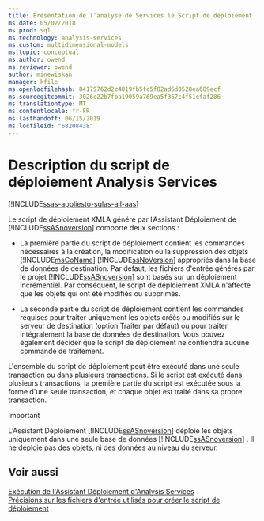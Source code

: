 ```yaml
---
title: Présentation de l’analyse de Services le Script de déploiement | Microsoft Docs
ms.date: 05/02/2018
ms.prod: sql
ms.technology: analysis-services
ms.custom: multidimensional-models
ms.topic: conceptual
ms.author: owend
ms.reviewer: owend
author: minewiskan
manager: kfile
ms.openlocfilehash: 84179762d2c4819fb5fc5f82ad6d0528ea689ecf
ms.sourcegitcommit: 3026c22b7fba19059a769ea5f367c4f51efaf286
ms.translationtype: MT
ms.contentlocale: fr-FR
ms.lasthandoff: 06/15/2019
ms.locfileid: "68208438"
---
```

# <a name="understanding-the-analysis-services-deployment-script"></a>Description du script de déploiement Analysis Services
[!INCLUDE[ssas-appliesto-sqlas-all-aas](../../includes/ssas-appliesto-sqlas-all-aas.md)]

  Le script de déploiement XMLA généré par l’Assistant Déploiement de [!INCLUDE[ssASnoversion](../../includes/ssasnoversion-md.md)] comporte deux sections :  
  
-   La première partie du script de déploiement contient les commandes nécessaires à la création, la modification ou la suppression des objets [!INCLUDE[msCoName](../../includes/msconame-md.md)] [!INCLUDE[ssNoVersion](../../includes/ssnoversion-md.md)] appropriés dans la base de données de destination. Par défaut, les fichiers d'entrée générés par le projet [!INCLUDE[ssASnoversion](../../includes/ssasnoversion-md.md)] sont basés sur un déploiement incrémentiel. Par conséquent, le script de déploiement XMLA n'affecte que les objets qui ont été modifiés ou supprimés.  
  
-   La seconde partie du script de déploiement contient les commandes requises pour traiter uniquement les objets créés ou modifiés sur le serveur de destination (option Traiter par défaut) ou pour traiter intégralement la base de données de destination. Vous pouvez également décider que le script de déploiement ne contiendra aucune commande de traitement.  
  
 L'ensemble du script de déploiement peut être exécuté dans une seule transaction ou dans plusieurs transactions. Si le script est exécuté dans plusieurs transactions, la première partie du script est exécutée sous la forme d'une seule transaction, et chaque objet est traité dans sa propre transaction.  
  
> [!IMPORTANT]  
>  L’Assistant Déploiement [!INCLUDE[ssASnoversion](../../includes/ssasnoversion-md.md)] déploie les objets uniquement dans une seule base de données [!INCLUDE[ssASnoversion](../../includes/ssasnoversion-md.md)] . Il ne déploie pas des objets, ni des données au niveau du serveur.  
  
## <a name="see-also"></a>Voir aussi  
 [Exécution de l'Assistant Déploiement d'Analysis Services](../../analysis-services/multidimensional-models/running-the-analysis-services-deployment-wizard.md)   
 [Précisions sur les fichiers d'entrée utilisés pour créer le script de déploiement](../../analysis-services/multidimensional-models/deployment-script-files-input-used-to-create-deployment-script.md)  
  
  
